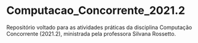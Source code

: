 # Computacao_Concorrente_2021.2
Repositório voltado para as atividades práticas da disciplina Computação Concorrente (2021.2), ministrada pela professora Silvana Rossetto.
